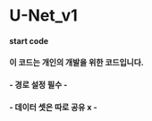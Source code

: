 # U-Net_v1

#### start code 

#### 이 코드는 개인의 개발을 위한 코드입니다.


#### - 경로 설정 필수 -
#### - 데이터 셋은 따로 공유 x -